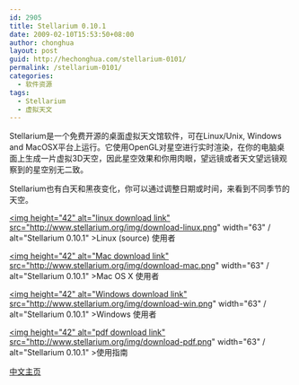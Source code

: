```yaml
---
id: 2905
title: Stellarium 0.10.1
date: 2009-02-10T15:53:50+08:00
author: chonghua
layout: post
guid: http://hechonghua.com/stellarium-0101/
permalink: /stellarium-0101/
categories:
  - 软件资源
tags:
  - Stellarium
  - 虚拟天文
---
```

Stellarium是一个免费开源的桌面虚拟天文馆软件，可在Linux/Unix, Windows and MacOSX平台上运行。它使用OpenGL对星空进行实时渲染，在你的电脑桌面上生成一片虚拟3D天空，因此星空效果和你用肉眼，望远镜或者天文望远镜观察到的星空别无二致。

Stellarium也有白天和黑夜变化，你可以通过调整日期或时间，来看到不同季节的天空。

<!--more-->

<a href="http://downloads.sourceforge.net/stellarium/stellarium-0.10.0.tgz" target="_blank"><img height="42" alt="linux download link" src="http://www.stellarium.org/img/download-linux.png" width="63" / alt="Stellarium 0.10.1" >Linux (source) 使用者</a>

<a href="http://downloads.sourceforge.net/stellarium/stellarium-0.10.0a.dmg" target="_blank"><img height="42" alt="Mac download link" src="http://www.stellarium.org/img/download-mac.png" width="63" / alt="Stellarium 0.10.1" >Mac OS X 使用者</a>

<a href="http://downloads.sourceforge.net/stellarium/stellarium-0.10.0beta.exe" target="_blank"><img height="42" alt="Windows download link" src="http://www.stellarium.org/img/download-win.png" width="63" / alt="Stellarium 0.10.1" >Windows 使用者</a>

<a href="http://downloads.sourceforge.net/stellarium/stellarium_user_guide-0.9.1-1.pdf" target="_blank"><img height="42" alt="pdf download link" src="http://www.stellarium.org/img/download-pdf.png" width="63" / alt="Stellarium 0.10.1" >使用指南</a>

<a href="http://www.stellarium.org/zh/" target="_blank">中文主页</a>